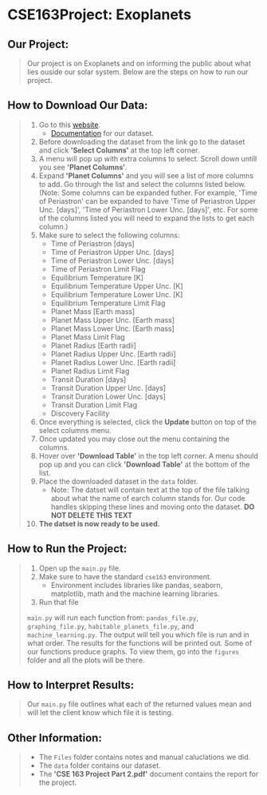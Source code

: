 # CSE163Project: Exoplanets

## Our Project:
> Our project is on Exoplanets and on informing the public about what lies ouside our solar
> system. Below are the steps on how to run our project.

## How to Download Our Data:
> 1. Go to this [website](https://exoplanetarchive.ipac.caltech.edu/cgi-bin/TblView/nph-tblView?app=ExoTbls&config=planets).
>       * [Documentation](https://exoplanetarchive.ipac.caltech.edu/docs/API_exoplanet_columns.html)
>       for our dataset.
> 2. Before downloading the dataset from the link go to the dataset and click **'Select Columns'**
> at the top left corner.
> 3. A menu will pop up with extra columns to select. Scroll down untill you see **'Planet Columns'**.
> 4. Expand **'Planet Columns'** and you will see a list of more columns to add. Go through the list
> and select the columns listed below. (Note: Some columns can be expanded futher. For example,
> 'Time of Periastron' can be expanded to have 'Time of Periastron Upper Unc. [days]', 
> 'Time of Periastron Lower Unc. [days]', etc. For some of the columns listed you will need to expand
> the lists to get each column.)
> 5. Make sure to select the following columns:
>       * Time of Periastron [days]
>       * Time of Periastron Upper Unc. [days]
>       * Time of Periastron Lower Unc. [days]
>       * Time of Periastron Limit Flag
>       * Equilibrium Temperature [K]
>       * Equilibrium Temperature Upper Unc. [K]
>       * Equilibrium Temperature Lower Unc. [K]
>       * Equilibrium Temperature Limit Flag
>       * Planet Mass [Earth mass]
>       * Planet Mass Upper Unc. [Earth mass]
>       * Planet Mass Lower Unc. [Earth mass]
>       * Planet Mass Limit Flag
>       * Planet Radius [Earth radii]
>       * Planet Radius Upper Unc. [Earth radii]
>       * Planet Radius Lower Unc. [Earth radii]
>       * Planet Radius Limit Flag
>       * Transit Duration [days]
>       * Transit Duration Upper Unc. [days]
>       * Transit Duration Lower Unc. [days]
>       * Transit Duration Limit Flag
>       * Discovery Facility
> 6. Once everything is selected, click the **Update** button on top of the select columns menu.
> 7. Once updated you may close out the menu containing the columns.
> 8. Hover over **'Download Table'** in the top left corner. A menu should pop up and you can
>    click **'Download Table'** at the bottom of the list.
> 9. Place the downloaded dataset in the `data` folder. 
>       * Note: The datset will contain text at the top of the file talking about what the name
>         of earch column stands for. Our code handles skipping these lines and moving onto the dataset.
>         **DO NOT DELETE THIS TEXT**
> 10. **The datset is now ready to be used.**

## How to Run the Project:
> 1. Open up the `main.py` file.
> 2. Make sure to have the standard `cse163` environment.
>       * Environment includes libraries like pandas, seaborn, matplotlib, math and the
>           machine learning libraries.
> 2. Run that file
> 
> `main.py` will run each function from: `pandas_file.py`, `graphing_file.py`,
> `habitable_planets_file.py`, and `machine_learning.py`. The output will tell you which file is
> run and in what order. The results for the functions will be printed out. Some of our functions
> produce graphs. To view them, go into the `figures` folder and all the plots will be there.

## How to Interpret Results:
> Our `main.py` file outlines what each of the returned values mean and will let the client
> know which file it is testing. 

## Other Information:
> - The `Files` folder contains notes and manual caluclations we did.
> - The `data` folder contains our dataset.
> - The **'CSE 163 Project Part 2.pdf'** document contains the report for the project.